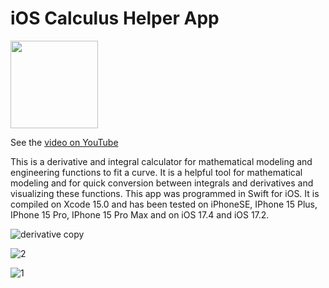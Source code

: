 # iOS Calculus Helper App 

<p align="left">
  <img src="https://github.com/sheraadams/iOS-Calculus-App/assets/110789514/c87c7675-8aa5-4258-bf7e-f2d18b8ee9d5" width="140">
</p>

See the [video on YouTube](https://youtu.be/T0gbPCSu9iw)

This is a derivative and integral calculator for mathematical modeling and engineering functions to fit a curve. It is a helpful tool for mathematical modeling and for quick conversion between integrals and derivatives and visualizing these functions. This app was programmed in Swift for iOS. It is compiled on Xcode 15.0 and has been tested on iPhoneSE, IPhone 15 Plus, IPhone 15 Pro, IPhone 15 Pro Max and on iOS 17.4 and iOS 17.2.

![derivative copy](https://github.com/sheraadams/iOS-Calculus-App/assets/110789514/33ae4a9f-457b-4b54-9feb-c97b8e25e8ed)

![2](https://github.com/sheraadams/iOS-Calculus-App/assets/110789514/146bdef0-d038-47ee-97e2-4080ed838d1a)

![1](https://github.com/sheraadams/iOS-Calculus-App/assets/110789514/0f211f19-26dc-416f-a76b-827a21c197df)

